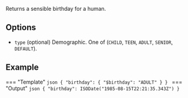 Returns a sensible birthday for a human.

## Options

- `type` (optional) Demographic. One of (`CHILD`, `TEEN`, `ADULT`, `SENIOR`, `DEFAULT`). 

## Example

=== "Template"
    ```json
    {
        "birthday": { "$birthday": "ADULT" }
    }
    ```
=== "Output"
    ```json
    {
        "birthday": ISODate("1985-08-15T22:21:35.343Z")
    }
    ```